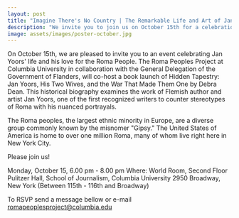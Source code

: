 ```yaml
---
layout: post
title: "Imagine There's No Country | The Remarkable Life and Art of Jan Yoors and His Love for the Roma People"
description: "We invite you to join us on October 15th for a celebration of Jan Yoors' life and his love for the Roma People." 
image: assets/images/poster-october.jpg
---
```


On October 15th, we are pleased to invite you to an event celebrating Jan Yoors' life and his love for the Roma People. The Roma Peoples Project at Columbia University in collaboration with the General Delegation of the Government of Flanders, will co-host a book launch of Hidden Tapestry: Jan Yoors, His Two Wives, and the War That Made Them One by Debra Dean. This historical biography examines the work of Flemish author and artist Jan Yoors, one of the first recognized writers to counter stereotypes of Roma with his nuanced portrayals. 

The Roma peoples, the largest ethnic minority in Europe, are a diverse group commonly known by the misnomer "Gipsy." The United States of America is home to over one million Roma, many of whom live right here in New York City. 

Please join us! 

Monday, October 15, 6.00 pm - 8.00 pm
Where: World Room, Second Floor 
Pulitzer Hall, School of Journalism, Columbia University 
2950 Broadway, New York (Between 115th - 116th and Broadway) 

To RSVP send a message bellow or e-mail romapeoplesproject@columbia.edu
